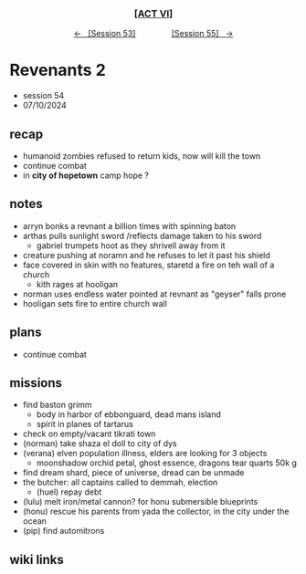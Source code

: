 <div align="center">
  <h3 align="center"><a href="https://github.com/h-griffin/dnd-notes/blob/main/grimmhaus/act-VI" >[ACT VI]</a></h3>
  <p align="center">
    <a href="https://github.com/h-griffin/dnd-notes/blob/main/grimmhaus/act-VI/24-07-03.md" >&larr; &nbsp; [Session 53]</a>
    &nbsp;&nbsp;&nbsp;&nbsp;&nbsp;&nbsp;&nbsp;&nbsp;&nbsp;&nbsp;&nbsp;&nbsp;&nbsp;&nbsp;
    <a href="https://github.com/h-griffin/dnd-notes/blob/main/grimmhaus/act-VI/24-07-10.md" >[Session 55] &nbsp; &rarr;</a>
  </p>
</div>

# Revenants 2
- session 54
- 07/10/2024

## recap
- humanoid zombies refused to return kids, now will kill the town
- continue combat
- in **city of hopetown** camp hope ?

## notes
- arryn bonks a revnant a billion times with spinning baton
- arthas pulls sunlight sword /reflects damage taken to his sword
    - gabriel trumpets hoot as they shrivell away from it
- creature pushing at noramn and he refuses to let it past his shield
- face covered in skin with no features, staretd a fire on teh wall of a church
    - kith rages at hooligan  
- norman uses endless water pointed at revnant as "geyser" falls prone
- hooligan sets fire to entire church wall

## plans
- continue combat

## missions
- find baston grimm
    - body in harbor of ebbonguard, dead mans island
    - spirit in planes of tartarus
- check on empty/vacant tikrati town
- (norman) take shaza el doll to city of dys
- (verana) elven population illness, elders are looking for 3 objects
    - moonshadow orchid petal, ghost essence, dragons tear quarts 50k g
- find dream shard, piece of universe, dread can be unmade
- the butcher: all captains called to demmah, election
    - (huel) repay debt
- (lulu) melt iron/metal cannon? for honu submersible blueprints
- (honu) rescue his parents from yada the collector, in the city under the ocean
- (pip) find automitrons

## wiki links
